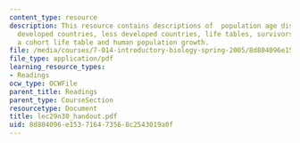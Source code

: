 ```yaml
---
content_type: resource
description: This resource contains descriptions of  population age distribution more
  developed countries, less developed countries, life tables, survivorship curves,
  a cohort life table and human population growth.
file: /media/courses/7-014-introductory-biology-spring-2005/8d804096e153716473568c2543019a0f_lec29n30_handout.pdf
file_type: application/pdf
learning_resource_types:
- Readings
ocw_type: OCWFile
parent_title: Readings
parent_type: CourseSection
resourcetype: Document
title: lec29n30_handout.pdf
uid: 8d804096-e153-7164-7356-8c2543019a0f
---
```


